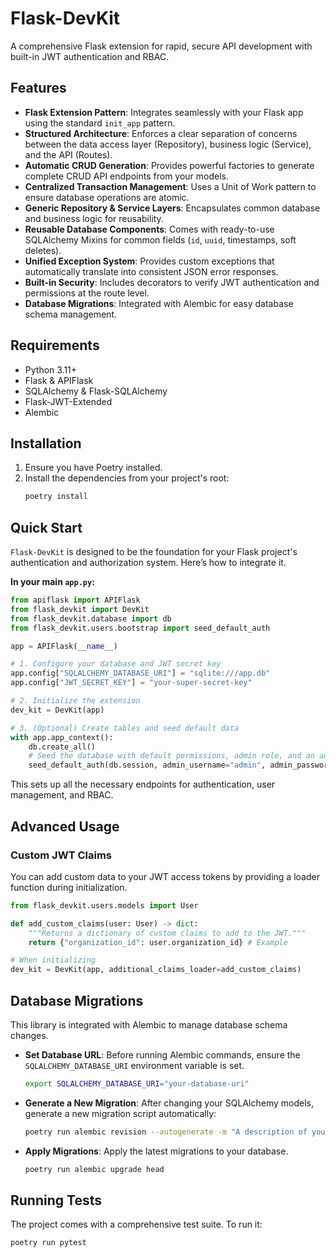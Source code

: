 # Flask-DevKit

A comprehensive Flask extension for rapid, secure API development with built-in JWT authentication and RBAC.

## Features

*   **Flask Extension Pattern**: Integrates seamlessly with your Flask app using the standard `init_app` pattern.
*   **Structured Architecture**: Enforces a clear separation of concerns between the data access layer (Repository), business logic (Service), and the API (Routes).
*   **Automatic CRUD Generation**: Provides powerful factories to generate complete CRUD API endpoints from your models.
*   **Centralized Transaction Management**: Uses a Unit of Work pattern to ensure database operations are atomic.
*   **Generic Repository & Service Layers**: Encapsulates common database and business logic for reusability.
*   **Reusable Database Components**: Comes with ready-to-use SQLAlchemy Mixins for common fields (`id`, `uuid`, timestamps, soft deletes).
*   **Unified Exception System**: Provides custom exceptions that automatically translate into consistent JSON error responses.
*   **Built-in Security**: Includes decorators to verify JWT authentication and permissions at the route level.
*   **Database Migrations**: Integrated with Alembic for easy database schema management.

## Requirements

*   Python 3.11+
*   Flask & APIFlask
*   SQLAlchemy & Flask-SQLAlchemy
*   Flask-JWT-Extended
*   Alembic

## Installation

1.  Ensure you have Poetry installed.
2.  Install the dependencies from your project's root:
    ```bash
    poetry install
    ```

## Quick Start

`Flask-DevKit` is designed to be the foundation for your Flask project's authentication and authorization system. Here’s how to integrate it.

**In your main `app.py`:**
```python
from apiflask import APIFlask
from flask_devkit import DevKit
from flask_devkit.database import db
from flask_devkit.users.bootstrap import seed_default_auth

app = APIFlask(__name__)

# 1. Configure your database and JWT secret key
app.config["SQLALCHEMY_DATABASE_URI"] = "sqlite:///app.db"
app.config["JWT_SECRET_KEY"] = "your-super-secret-key"

# 2. Initialize the extension
dev_kit = DevKit(app)

# 3. (Optional) Create tables and seed default data
with app.app_context():
    db.create_all()
    # Seed the database with default permissions, admin role, and an admin user
    seed_default_auth(db.session, admin_username="admin", admin_password="your_password")
```

This sets up all the necessary endpoints for authentication, user management, and RBAC.

## Advanced Usage

### Custom JWT Claims

You can add custom data to your JWT access tokens by providing a loader function during initialization.

```python
from flask_devkit.users.models import User

def add_custom_claims(user: User) -> dict:
    """Returns a dictionary of custom claims to add to the JWT."""
    return {"organization_id": user.organization_id} # Example

# When initializing
dev_kit = DevKit(app, additional_claims_loader=add_custom_claims)
```

## Database Migrations

This library is integrated with Alembic to manage database schema changes.

-   **Set Database URL**: Before running Alembic commands, ensure the `SQLALCHEMY_DATABASE_URI` environment variable is set.
    ```bash
    export SQLALCHEMY_DATABASE_URI="your-database-uri"
    ```
-   **Generate a New Migration**: After changing your SQLAlchemy models, generate a new migration script automatically:
    ```bash
    poetry run alembic revision --autogenerate -m "A description of your changes"
    ```
-   **Apply Migrations**: Apply the latest migrations to your database.
    ```bash
    poetry run alembic upgrade head
    ```

## Running Tests

The project comes with a comprehensive test suite. To run it:
```bash
poetry run pytest
```